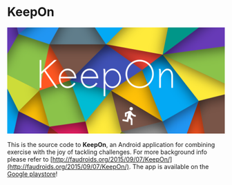 # KeepOn

![Playstore banner](playstore/banner.png)

This is the source code to __KeepOn__, an Android application for combining exercise with the joy of tackling challenges. For more background info please refer to [http://faudroids.org/2015/09/07/KeepOn/](http://faudroids.org/2015/09/07/KeepOn/). The app is available on the [Google playstore](https://play.google.com/store/apps/details?id=org.faudroids.keepon)!
